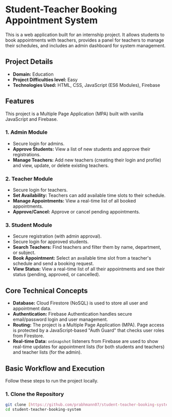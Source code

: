 # Student-Teacher Booking Appointment System

This is a web application built for an internship project. It allows students to book appointments with teachers, provides a panel for teachers to manage their schedules, and includes an admin dashboard for system management.

## Project Details

* **Domain:** Education
* **Project Difficulties level:** Easy
* **Technologies Used:** HTML, CSS, JavaScript (ES6 Modules), Firebase

## Features

This project is a Multiple Page Application (MPA) built with vanilla JavaScript and Firebase.

### 1. Admin Module
* Secure login for admins.
* **Approve Students:** View a list of new students and approve their registrations.
* **Manage Teachers:** Add new teachers (creating their login and profile) and view, update, or delete existing teachers.

### 2. Teacher Module
* Secure login for teachers.
* **Set Availability:** Teachers can add available time slots to their schedule.
* **Manage Appointments:** View a real-time list of all booked appointments.
* **Approve/Cancel:** Approve or cancel pending appointments.

### 3. Student Module
* Secure registration (with admin approval).
* Secure login for approved students.
* **Search Teachers:** Find teachers and filter them by name, department, or subject.
* **Book Appointment:** Select an available time slot from a teacher's schedule and send a booking request.
* **View Status:** View a real-time list of all their appointments and see their status (pending, approved, or cancelled).

## Core Technical Concepts

* **Database:** Cloud Firestore (NoSQL) is used to store all user and appointment data.
* **Authentication:** Firebase Authentication handles secure email/password login and user management.
* **Routing:** The project is a Multiple Page Application (MPA). Page access is protected by a JavaScript-based "Auth Guard" that checks user roles from Firestore.
* **Real-time Data:** `onSnapshot` listeners from Firebase are used to show real-time updates for appointment lists (for both students and teachers) and teacher lists (for the admin).

## Basic Workflow and Execution

Follow these steps to run the project locally.

### 1. Clone the Repository
```bash
git clone [https://github.com/prabhmann07/student-teacher-booking-system.git](https://github.com/prabhmann07/student-teacher-booking-system.git)
cd student-teacher-booking-system